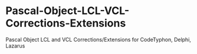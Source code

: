 # Pascal-Object-LCL-VCL-Corrections-Extensions
Pascal Object LCL and VCL Corrections/Extensions for CodeTyphon, Delphi, Lazarus
